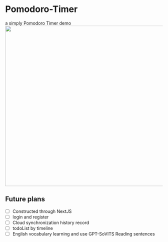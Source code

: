 # Pomodoro-Timer
a simply Pomodoro Timer demo
<br/>
<img src="https://github.com/user-attachments/assets/23592154-1ffe-4494-8368-cc10c4592271" width="512"/>

## Future plans
- [ ] Constructed through NextJS
- [ ] login and register
- [ ] Cloud synchronization history record
- [ ] todoList by timeline
- [ ] English vocabulary learning and use GPT-SoVITS Reading sentences
